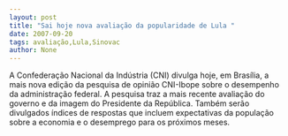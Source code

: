 ```yaml
---
layout: post
title: "Sai hoje nova avaliação da popularidade de Lula "
date: 2007-09-20
tags: avaliação,Lula,Sinovac
author: None
---
```

A Confedera&ccedil;&atilde;o Nacional da Ind&uacute;stria (CNI) divulga hoje, em Bras&iacute;lia, a mais nova edi&ccedil;&atilde;o da pesquisa de opini&atilde;o CNI-Ibope sobre o desempenho da administra&ccedil;&atilde;o federal. 
A pesquisa traz a mais recente avalia&ccedil;&atilde;o do governo e da imagem do Presidente da Rep&uacute;blica. Tamb&eacute;m ser&atilde;o divulgados &iacute;ndices de respostas que incluem expectativas da popula&ccedil;&atilde;o sobre a economia e o desemprego para os pr&oacute;ximos meses. 
&nbsp; 